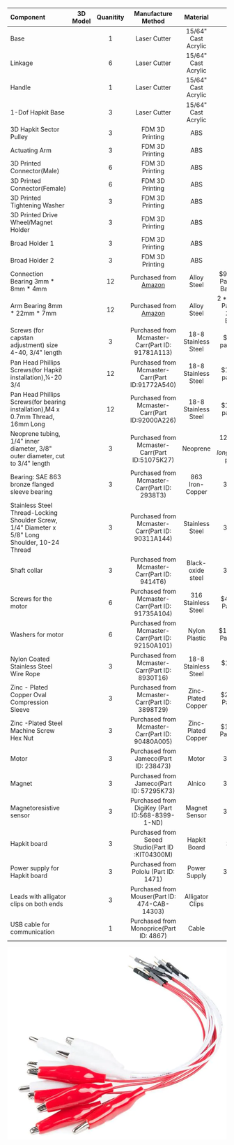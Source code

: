 | **Component** | **3D Model** | **Quanitity** | **Manufacture Method** | **Material** | **Cost** | 
| :-----| :----: | :----: | :----: | :----: | :----: |
| Base | | 1 |Laser Cutter | 15/64" Cast Acrylic | ~ | 
| Linkage |  | 6 |Laser Cutter | 15/64" Cast Acrylic | ~ | 
| Handle |  | 1 |Laser Cutter | 15/64" Cast Acrylic | ~ | 
| 1-Dof Hapkit Base |  | 3 |Laser Cutter | 15/64" Cast Acrylic | ~ | 
| 3D Hapkit Sector Pulley |  | 3 |FDM 3D Printing  | ABS | ~ | 
| Actuating Arm |  | 3 |FDM 3D Printing  | ABS | ~ | 
| 3D Printed Connector(Male) |  | 6 |FDM 3D Printing  | ABS  | ~ | 
| 3D Printed Connector(Female) |  | 6 |FDM 3D Printing  | ABS  | ~ | 
| 3D Printed Tightening Washer |  | 3 |FDM 3D Printing  | ABS  | ~ | 
| 3D Printed Drive Wheel/Magnet Holder |  | 3 |FDM 3D Printing  | ABS  | ~ | 
| Broad Holder 1 |  | 3 |FDM 3D Printing  | ABS  | ~ | 
| Broad Holder 2 |  | 3 |FDM 3D Printing  | ABS  | ~ | 
| Connection Bearing 3mm * 8mm * 4mm |  | 12 |Purchased from [Amazon](https://www.amazon.com/Bearing-Shielded-Bearings-Performance-Effective/dp/B092Z2QB6X/ref=sr_1_10?crid=2QPESW4U6IJSQ&keywords=bearing%2B10%2Bmm&qid=1667544555&qu=eyJxc2MiOiIyLjMzIiwicXNhIjoiMi4wNiIsInFzcCI6IjAuMDAifQ%3D%3D&sprefix=bearing%2B10%2Bmm%2Caps%2C68&sr=8-10&th=1) | Alloy Steel | $9.20 for 20 Pack 623ZZ Ball Bearing | 
| Arm Bearing 8mm * 22mm * 7mm |  | 12 |Purchased from [Amazon](https://www.amazon.com/Industrial-8x22x7mm-Bearings-Pre-Lubricated-Skateboards/dp/B09S5Z5J5L/ref=sr_1_2_sspa?crid=2HHEHCI9PV00E&keywords=bearing&qid=1667538402&qu=eyJxc2MiOiI3LjAwIiwicXNhIjoiNS41OCIsInFzcCI6IjUuMDYifQ%3D%3D&sprefix=bearing%2Caps%2C85&sr=8-2-spons&psc=1&smid=AGNB1W97G5O2N) | Alloy Steel | 2 * $10.99 (4 Pack 608-2RS Ball Bearing)| 
| Screws (for capstan adjustment) size 4-40, 3/4" length  |  | 3 | Purchased from Mcmaster-Carr(Part ID: 91781A113) | 18-8 Stainless Steel |  $6.78 per pack of 100 | 
| Pan Head Phillips Screws(for Hapkit installation),¼-20 3/4 |  | 12 |Purchased from Mcmaster-Carr(Part ID:91772A540) | 18-8 Stainless Steel | $18.85 per pack of 50 | 
| Pan Head Phillips Screws(for bearing installation),M4 x 0.7mm Thread, 16mm Long |  | 12 |Purchased from Mcmaster-Carr(Part ID:92000A226) | 18-8 Stainless Steel | $10.85 per pack of 50 | 
|Neoprene tubing, 1/4" inner diameter, 3/8" outer diameter, cut to 3/4" length |  | 3 |Purchased from Mcmaster-Carr(Part ID:51075K27) | Neoprene | $12.2 for a 10'-long tube ($1.22 per foot) | 
| Bearing: SAE 863 bronze flanged sleeve bearing |  | 3 |Purchased from Mcmaster-Carr(Part ID: 2938T3) | 863 Iron-Copper | 3 * $0.92 | 
| Stainless Steel Thread-Locking Shoulder Screw, 1/4" Diameter x 5/8" Long Shoulder, 10-24 Thread |  | 3 | Purchased from Mcmaster-Carr(Part ID: 90311A144) | Stainless Steel | 3 * $6.01 | 
| Shaft collar |  | 3 |Purchased from Mcmaster-Carr(Part ID: 9414T6) | Black-oxide steel | 3 * $1.55 | 
| Screws for the motor  |  | 6 |Purchased from Mcmaster-Carr(Part ID: 91735A104) | 316 Stainless Steel | $4.59 For a Pack of 50 | 
| Washers for motor |  | 6 |Purchased from Mcmaster-Carr(Part ID: 92150A101) | Nylon Plastic | $10.20 For a Pack of 100 | 
| Nylon Coated Stainless Steel Wire Rope |  | 3 |Purchased from Mcmaster-Carr(Part ID: 8930T16)| 18-8 Stainless Steel | $10.00 For 25 feet | 
| Zinc - Plated Copper Oval Compression Sleeve |  | 3 |Purchased from Mcmaster-Carr(Part ID: 3898T29) | Zinc-Plated Copper | $2.63 For a Pack of 50 | 
| Zinc -Plated Steel Machine Screw Hex Nut |  | 3 |Purchased from Mcmaster-Carr(Part ID: 90480A005) | Zinc-Plated Copper | $1.05 For a Pack of 100 | 
| Motor |  | 3 |Purchased from Jameco(Part ID: 238473) | Motor | 3 * $5.95 | 
| Magnet |  | 3 |Purchased from Jameco(Part ID: 57295K73) | Alnico | 3 * $2.38 | 
| Magnetoresistive sensor|  | 3 |Purchased from DigiKey (Part ID:568-8399-1-ND) | Magnet Sensor | 3 * $6.73  | 
| Hapkit board |  | 3 |Purchased from Seeed Studio(Part ID :KIT04300M) | Hapkit Board | 3 * $35 | 
| Power supply for Hapkit board |  | 3 |Purchased from Pololu (Part ID: 1471) | Power Supply | 3 * $7.95 | 
| Leads with alligator clips on both ends |  | 3 |Purchased from Mouser(Part ID: 474-CAB-14303) | Alligator Clips | $7.57 | 
| USB cable for communication |  | 1 |Purchased from Monoprice(Part ID: 4867) | Cable  | $1.49 | 


![](readmedoc/partlistdoc/image1.png) 
